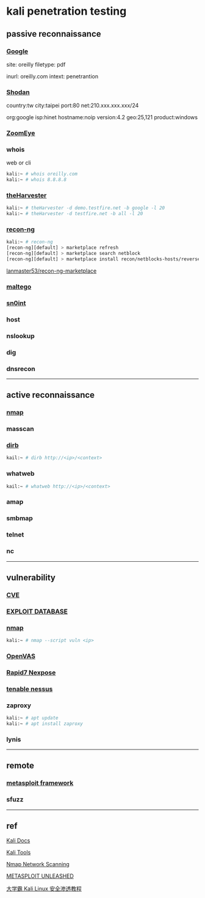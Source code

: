 # kali penetration testing

## passive reconnaissance

### [Google](https://www.google.com/)

site: oreilly filetype: pdf

inurl: oreilly.com intext: penetrantion


### [Shodan](https://www.shodan.io/)

country:tw city:taipei port:80 net:210.xxx.xxx.xxx/24

org:google isp:hinet hostname:noip version:4.2 geo:25,121 product:windows


### [ZoomEye](https://www.zoomeye.org/)


### whois

web or cli

```bash
kali:~ # whois oreilly.com
kali:~ # whois 8.8.8.8
```


### [theHarvester](https://github.com/laramies/theHarvester)

```bash
kali:~ # theHarvester -d demo.testfire.net -b google -l 20
kali:~ # theHarvester -d testfire.net -b all -l 20
```


### [recon-ng](https://github.com/lanmaster53/recon-ng)

```bash
kali:~ # recon-ng
[recon-ng][default] > marketplace refresh
[recon-ng][default] > marketplace search netblock
[recon-ng][default] > marketplace install recon/netblocks-hosts/reverse_resolve
```

[lanmaster53/recon-ng-marketplace](https://github.com/lanmaster53/recon-ng-marketplace/tree/master/modules/recon)


### [maltego](https://www.maltego.com/)


### [sn0int](https://github.com/kpcyrd/sn0int)


### host


### nslookup


### dig


### dnsrecon


---

## active reconnaissance

### [nmap](https://nmap.org/)


### masscan


### [dirb](http://dirb.sourceforge.net/)

```bash
kail:~ # dirb http://<ip>/<context>
```


### whatweb

```bash
kail:~ # whatweb http://<ip>/<context>
```


### amap


### smbmap


### telnet


### nc


---

## vulnerability

### [CVE](https://cve.mitre.org/)


### [EXPLOIT DATABASE](https://www.exploit-db.com/)


### [nmap](https://nmap.org/)

```bash
kali:~ # nmap --script vuln <ip>
```


### [OpenVAS](https://www.openvas.org/)


### [Rapid7 Nexpose](https://www.rapid7.com/products/nexpose/)


### [tenable nessus](https://www.tenable.com/products/nessus)


### zaproxy

```bash
kali:~ # apt update
kali:~ # apt install zaproxy
```


### lynis


---

## remote


### [metasploit framework](https://www.metasploit.com/)


### sfuzz


---

## ref

[Kali Docs](https://www.kali.org/docs/)

[Kali Tools](https://www.kali.org/tools/)

[Nmap Network Scanning](https://nmap.org/book/toc.html)

[METASPLOIT UNLEASHED](https://www.offensive-security.com/metasploit-unleashed/)

[大学霸 Kali Linux 安全渗透教程](https://wizardforcel.gitbooks.io/daxueba-kali-linux-tutorial/content/index.html)
